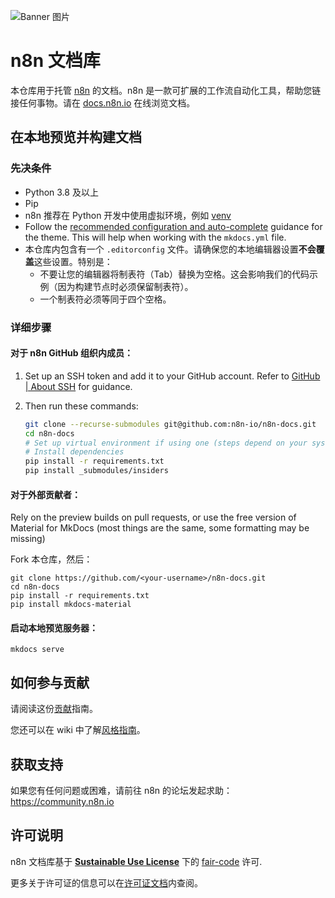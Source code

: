 ![Banner 图片](https://user-images.githubusercontent.com/10284570/173569848-c624317f-42b1-45a6-ab09-f0ea3c247648.png)

# n8n 文档库

本仓库用于托管 [n8n](https://n8n.io/) 的文档。n8n 是一款可扩展的工作流自动化工具，帮助您链接任何事物。请在 [docs.n8n.io](https://docs.n8n.io/) 在线浏览文档。


## 在本地预览并构建文档

### 先决条件

* Python 3.8 及以上
* Pip
* n8n 推荐在 Python 开发中使用虚拟环境，例如 [venv](https://docs.python.org/3/tutorial/venv.html)
* Follow the [recommended configuration and auto-complete](https://squidfunk.github.io/mkdocs-material/creating-your-site/#minimal-configuration) guidance for the theme. This will help when working with the `mkdocs.yml` file.
* 本仓库内包含有一个 `.editorconfig` 文件。请确保您的本地编辑器设置**不会覆盖**这些设置。特别是：
	- 不要让您的编辑器将制表符（Tab）替换为空格。这会影响我们的代码示例（因为构建节点时必须保留制表符）。
	- 一个制表符必须等同于四个空格。

### 详细步骤

#### 对于 n8n GitHub 组织内成员：

1. Set up an SSH token and add it to your GitHub account. Refer to [GitHub | About SSH](https://docs.github.com/en/authentication/connecting-to-github-with-ssh/about-ssh) for guidance.
2. Then run these commands:

	```bash
	git clone --recurse-submodules git@github.com:n8n-io/n8n-docs.git
	cd n8n-docs
 	# Set up virtual environment if using one (steps depend on your system)
 	# Install dependencies
	pip install -r requirements.txt
	pip install _submodules/insiders
	```

#### 对于外部贡献者：

Rely on the preview builds on pull requests, or use the free version of Material for MkDocs (most things are the same, some formatting may be missing)

Fork 本仓库，然后：

```
git clone https://github.com/<your-username>/n8n-docs.git
cd n8n-docs
pip install -r requirements.txt
pip install mkdocs-material
```

#### 启动本地预览服务器：

```
mkdocs serve
```

## 如何参与贡献

请阅读这份[贡献](CONTRIBUTING.md)指南。

您还可以在 wiki 中了解[风格指南](https://github.com/n8n-io/n8n-docs/wiki/Styles)。


## 获取支持

如果您有任何问题或困难，请前往 n8n 的论坛发起求助：https://community.n8n.io


## 许可说明

n8n 文档库基于 [**Sustainable Use License**](https://github.com/n8n-io/n8n/blob/master/LICENSE.md) 下的 [fair-code](https://faircode.io/) 许可.

更多关于许可证的信息可以在[许可证文档](https://docs.n8n.io/reference/license/)内查阅。

